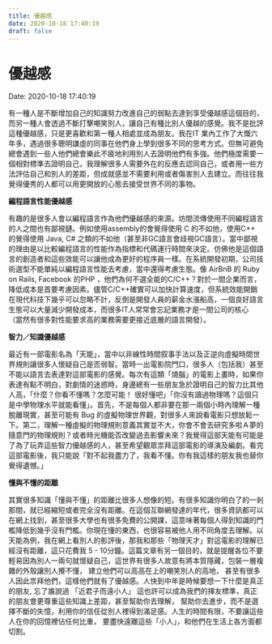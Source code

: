 ```yaml
---
title: 優越感 
date: 2020-10-18 17:40:19 
draft: false
---
```

# 優越感
Date: 2020-10-18 17:40:19

<!-- wp:paragraph -->
<p>有一種人是不斷增加自己的知識努力改進自己的弱點去達到享受優越感這個目的，而另一種人會透過不斷打擊嘲笑別人，讓自己有種比別人優越的感覺。我不是批評這種優越感，只是更喜歡和第一種人相處並成為朋友。我在IT 業內工作了大慨六年多，遇過很多聰明謙虛的同事在他們身上學到很多不同的思考方式。但無可避免總會遇到一些人他們總會樂此不疲地利用別人去證明他們有多強。他們極度需要一個相對標準去證明自己，我理解很多人需要外在的反應去認同自己，或者用一些方法評估自己和別人的差距，但成就感並不需要利用或者傷害別人去建立。而往往我覺得優秀的人都可以用更開放的心態去接受世界不同的事物。</p>
<!-- /wp:paragraph -->

<!-- wp:paragraph {"fontSize":"medium"} -->
<p class="has-medium-font-size"><strong>編程語言性能優越感</strong></p>
<!-- /wp:paragraph -->

<!-- wp:paragraph -->
<p>有趣的是很多人會以編程語言作為他們優越感的來源。坊間流傳使用不同編程語言的人之間也有鄙視鏈。例如使用assembly的會覺得使用 C 的不如他，使用C++ 的覺得使用 Java, C# 之類的不如他（甚至非GC語言會歧視GC語言）。當中鄙視的理由是以比較編程語言的性能作為指標和代碼運行時間來決定。仿佛他是這個語言的創造者和這些效能可以讓他成為更好的程序員一樣。在系統開發初期，公司技術選型不能單純以編程語言性能去考慮，當中還得考慮生態。像 AirBnB 的 Ruby on Rails, Facebook 的PHP ，他們為何不選全能的C/C++？對於一間企業而言， 降低成本是首要考慮因素。儘管C/C++確實可以加快計算速度，但系統效能開銷在現代科技下幾乎可以忽略不計，反倒是開發人員的薪金水漲船高，一個良好語言生態可以大量減少開發成本，而很多IT人常常會忘記業務才是一間公司的核心 （當然有很多對性能要求高的業務需要更接近底層的語言開發）。</p>
<!-- /wp:paragraph -->

<!-- wp:paragraph {"fontSize":"medium"} -->
<p class="has-medium-font-size"><strong>智力／知識優越感</strong></p>
<!-- /wp:paragraph -->

<!-- wp:paragraph -->
<p>最近有一部電影名為「天能」，當中以非線性時間叙事手法以及正逆向虛擬時間世界規則讓很多人懷疑自己是否弱智。當時一出電影院門口，很多人（包括我）甚至不能以語言去表達對這部電影的感覺。每次有這類「燒腦」的電影上畫時，如果你表達有點不明白，對劇情的迷惑時，身邊總有一些朋友急於證明自己的智力比其他人高，「什麼？你看不懂嗎？怎麼可能！ 很好懂吧」「你沒有讀過物理嗎？這個只是中學物理水平就能看懂」。首先，不是每個人都非要在那一兩個小時內理解一種脫離現實，甚至可能有 Bug 的虛擬物理世界觀，對很多人來說看電影只想放鬆一下。第二，理解一種虛擬的物理規則意義其實並不大，你會不會去研究多啦Ａ夢的隨意門的物理規則？或者時光機能否改變過去影響未來？我覺得這部天能有可能是了為了玩弄這些智力優越感的人，甚至希望觀眾祟拜這部電影的導演及編劇。看完這部電影後，我只能說「對不起我盡力了，我看不懂。你有我這樣的朋友我也替你覺得遺憾。」</p>
<!-- /wp:paragraph -->

<!-- wp:paragraph {"fontSize":"medium"} -->
<p class="has-medium-font-size"><strong>懂與不懂的距離</strong></p>
<!-- /wp:paragraph -->

<!-- wp:paragraph -->
<p>其實很多知識「懂與不懂」的距離比很多人想像的短。有很多知識你明白了的一剎那間，就已經縮短或者完全沒有距離。在這個互聯網發達的年代，很多資訊都可以在網上找到，甚至很多大學也有很多免費的公開課，這意味著每個人得到知識的門檻降低到幾乎沒有門檻。你現在懂的東西，也很容易被他人用不同角度去理解。以天能為例，我在網上看別人的影評後，那我和那些「物理天才」對這電影的理解已經沒有距離，這只花費我 5 - 10分鐘。這篇文章有另一個目的，就是提醒各位不要輕易因為別人一兩句就懷疑自己，這世界有很多人故意有將本質隱藏，包裝一層複雜的外殼讓別人攪不懂， 建立他們可以高高在上的嘲笑別人的高地， 甚至有很多人因此祟拜他們，這樣他們就有了優越感。人快到中年是時候要想一下什麼是真正的朋友, 忘了誰說過 「近君子而遠小人」 這也許可以成為我們的擇友標準，真正的朋友會更尊重這些知識上差距，甚至幫助你去理解， 幫助你去進步，而不是選擇不斷的失憶，利用你的信任從別人裡得到滿足感。人生的時間有限，不要讓這些人在你的回憶裡佔任何比重， 要盡快遠離這些「小人」，和他們在生活上各方面都切割。</p>
<!-- /wp:paragraph -->

